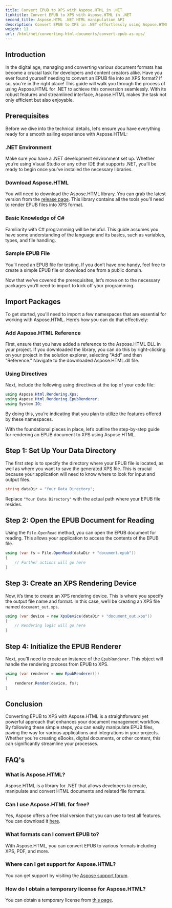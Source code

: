 ```yaml
---
title: Convert EPUB to XPS with Aspose.HTML in .NET
linktitle: Convert EPUB to XPS with Aspose.HTML in .NET
second_title: Aspose.HTML .NET HTML manipulation API
description: Convert EPUB to XPS in .NET effortlessly using Aspose.HTML. Follow our step-by-step guide for seamless document rendering. 
weight: 11
url: /html/net/converting-html-documents/convert-epub-as-xps/
---
```

## Introduction

In the digital age, managing and converting various document formats has become a crucial task for developers and content creators alike. Have you ever found yourself needing to convert an EPUB file into an XPS format? If so, you're in the right place! This guide will walk you through the process of using Aspose.HTML for .NET to achieve this conversion seamlessly. With its robust features and streamlined interface, Aspose.HTML makes the task not only efficient but also enjoyable.

## Prerequisites

Before we dive into the technical details, let’s ensure you have everything ready for a smooth sailing experience with Aspose.HTML:

### .NET Environment
Make sure you have a .NET development environment set up. Whether you’re using Visual Studio or any other IDE that supports .NET, you’ll be ready to begin once you’ve installed the necessary libraries.

### Download Aspose.HTML
You will need to download the Aspose.HTML library. You can grab the latest version from the [release page](https://releases.aspose.com/html/net/). This library contains all the tools you’ll need to render EPUB files into XPS format.

### Basic Knowledge of C#
Familiarity with C# programming will be helpful. This guide assumes you have some understanding of the language and its basics, such as variables, types, and file handling.

### Sample EPUB File
You’ll need an EPUB file for testing. If you don’t have one handy, feel free to create a simple EPUB file or download one from a public domain.

Now that we’ve covered the prerequisites, let’s move on to the necessary packages you’ll need to import to kick off your programming.

## Import Packages

To get started, you'll need to import a few namespaces that are essential for working with Aspose.HTML. Here’s how you can do that effectively:

### Add Aspose.HTML Reference
First, ensure that you have added a reference to the Aspose.HTML DLL in your project. If you downloaded the library, you can do this by right-clicking on your project in the solution explorer, selecting "Add" and then "Reference." Navigate to the downloaded Aspose.HTML.dll file.

### Using Directives
Next, include the following using directives at the top of your code file:

```csharp
using Aspose.Html.Rendering.Xps;
using Aspose.Html.Rendering.EpubRenderer;
using System.IO;
```

By doing this, you’re indicating that you plan to utilize the features offered by these namespaces.

With the foundational pieces in place, let’s outline the step-by-step guide for rendering an EPUB document to XPS using Aspose.HTML.

## Step 1: Set Up Your Data Directory

The first step is to specify the directory where your EPUB file is located, as well as where you want to save the generated XPS file. This is crucial because your application will need to know where to look for input and output files.

```csharp
string dataDir = "Your Data Directory";
```

Replace `"Your Data Directory"` with the actual path where your EPUB file resides.

## Step 2: Open the EPUB Document for Reading

Using the `File.OpenRead` method, you can open the EPUB document for reading. This allows your application to access the contents of the EPUB file.

```csharp
using (var fs = File.OpenRead(dataDir + "document.epub"))
{
    // Further actions will go here
}
```

## Step 3: Create an XPS Rendering Device

Now, it’s time to create an XPS rendering device. This is where you specify the output file name and format. In this case, we’ll be creating an XPS file named `document_out.xps`.

```csharp
using (var device = new XpsDevice(dataDir + "document_out.xps"))
{
    // Rendering logic will go here
}
```

## Step 4: Initialize the EPUB Renderer

Next, you’ll need to create an instance of the `EpubRenderer`. This object will handle the rendering process from EPUB to XPS.

```csharp
using (var renderer = new EpubRenderer())
{
    renderer.Render(device, fs);
}
```

## Conclusion

Converting EPUB to XPS with Aspose.HTML is a straightforward yet powerful approach that enhances your document management workflow. By following these simple steps, you can easily manipulate EPUB files, paving the way for various applications and integrations in your projects. Whether you're creating eBooks, digital documents, or other content, this can significantly streamline your processes. 

## FAQ's

### What is Aspose.HTML?
Aspose.HTML is a library for .NET that allows developers to create, manipulate and convert HTML documents and related file formats.

### Can I use Aspose.HTML for free?
Yes, Aspose offers a free trial version that you can use to test all features. You can download it [here](https://releases.aspose.com/).

### What formats can I convert EPUB to?
With Aspose.HTML, you can convert EPUB to various formats including XPS, PDF, and more.

### Where can I get support for Aspose.HTML?
You can get support by visiting the [Aspose support forum](https://forum.aspose.com/c/html/29).

### How do I obtain a temporary license for Aspose.HTML?
You can obtain a temporary license from [this page](https://purchase.conholdate.com/temporary-license/).
